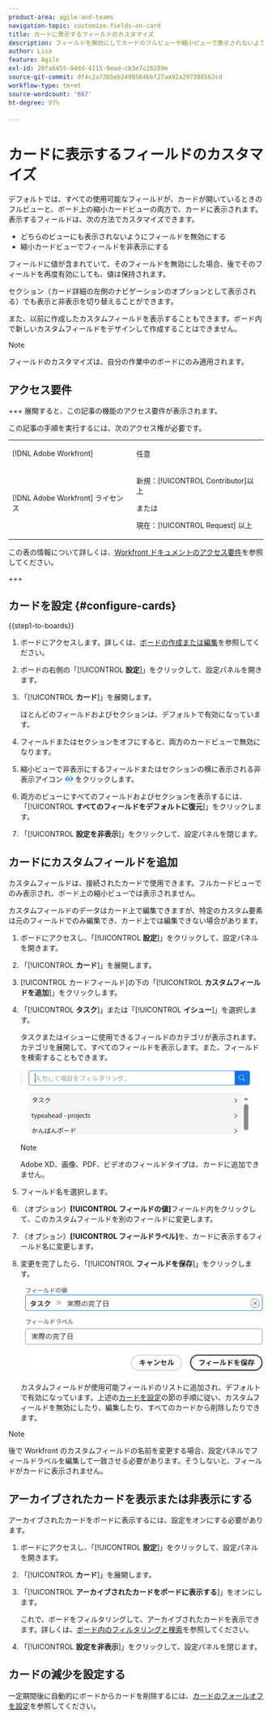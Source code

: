 ```yaml
---
product-area: agile-and-teams
navigation-topic: customize-fields-on-card
title: カードに表示するフィールドのカスタマイズ
description: フィールドを無効にしてカードのフルビューや縮小ビューで表示されないようにするか、縮小カードビューでフィールドを非表示にすることで、カードに表示するフィールドをカスタマイズできます。
author: Lisa
feature: Agile
exl-id: 28fa6455-04dd-4115-9ead-cb3e7c26289e
source-git-commit: df4c2a73b5eb2498564bbf27aa92a297388562cd
workflow-type: tm+mt
source-wordcount: '667'
ht-degree: 97%

---
```


# カードに表示するフィールドのカスタマイズ

デフォルトでは、すべての使用可能なフィールドが、カードが開いているときのフルビューと、ボード上の縮小カードビューの両方で、カードに表示されます。表示するフィールドは、次の方法でカスタマイズできます。

* どちらのビューにも表示されないようにフィールドを無効にする
* 縮小カードビューでフィールドを非表示にする

フィールドに値が含まれていて、そのフィールドを無効にした場合、後でそのフィールドを再度有効にしても、値は保持されます。

セクション（カード詳細の左側のナビゲーションのオプションとして表示される）でも表示と非表示を切り替えることができます。

また、以前に作成したカスタムフィールドを表示することもできます。ボード内で新しいカスタムフィールドをデザインして作成することはできません。

>[!NOTE]
>
>フィールドのカスタマイズは、自分の作業中のボードにのみ適用されます。

## アクセス要件

+++ 展開すると、この記事の機能のアクセス要件が表示されます。

この記事の手順を実行するには、次のアクセス権が必要です。

<table style="table-layout:auto"> 
 <col> 
 <col> 
 <tbody> 
  <tr> 
   <td role="rowheader">[!DNL Adobe Workfront]</td> 
   <td> <p>任意</p> </td> 
  </tr> 
  <tr> 
   <td role="rowheader">[!DNL Adobe Workfront] ライセンス</td> 
   <td> 
   <p>新規：[!UICONTROL Contributor]以上</p> 
   <p>または</p>
   <p>現在：[!UICONTROL Request] 以上</p>
   </td> 
  </tr> 
 </tbody> 
</table>

この表の情報について詳しくは、[Workfront ドキュメントのアクセス要件](/help/quicksilver/administration-and-setup/add-users/access-levels-and-object-permissions/access-level-requirements-in-documentation.md)を参照してください。

+++

## カードを設定 {#configure-cards}

{{step1-to-boards}}

1. ボードにアクセスします。詳しくは、[ボードの作成または編集](../../agile/get-started-with-boards/create-edit-board.md)を参照してください。
1. ボードの右側の「[!UICONTROL **設定**]」をクリックして、設定パネルを開きます。
1. 「[!UICONTROL **カード**]」を展開します。

   ほとんどのフィールドおよびセクションは、デフォルトで有効になっています。

1. フィールドまたはセクションをオフにすると、両方のカードビューで無効になります。
1. 縮小ビューで非表示にするフィールドまたはセクションの横に表示される非表示アイコン ![非表示アイコン](assets/eye-hide-icon.png) をクリックします。
1. 両方のビューにすべてのフィールドおよびセクションを表示するには、「[!UICONTROL **すべてのフィールドをデフォルトに復元**]」をクリックします。
1. 「[!UICONTROL **設定を非表示**]」をクリックして、設定パネルを閉じます。

## カードにカスタムフィールドを追加

カスタムフィールドは、接続されたカードで使用できます。フルカードビューでのみ表示され、ボード上の縮小ビューでは表示されません。

カスタムフィールドのデータはカード上で編集できますが、特定のカスタム要素は元のフィールドでのみ編集でき、カード上では編集できない場合があります。

1. ボードにアクセスし、「[!UICONTROL **設定**]」をクリックして、設定パネルを開きます。
1. 「[!UICONTROL **カード**]」を展開します。
1. [!UICONTROL カードフィールド]の下の「[!UICONTROL **カスタムフィールドを追加**]」をクリックします。
1. 「[!UICONTROL **タスク**]」または「[!UICONTROL **イシュー**]」を選択します。

   タスクまたはイシューに使用できるフィールドのカテゴリが表示されます。カテゴリを展開して、すべてのフィールドを表示します。また、フィールドを検索することもできます。

   ![カスタムフィールドを検索](assets/boards-search-for-custom-field.png)

   >[!NOTE]
   >
   >Adobe XD、画像、PDF、ビデオのフィールドタイプは、カードに追加できません。

1. フィールド名を選択します。
1. （オプション）**[!UICONTROL フィールドの値]**&#x200B;フィールド内をクリックして、このカスタムフィールドを別のフィールドに変更します。
1. （オプション）**[!UICONTROL フィールドラベル]**&#x200B;を、カードに表示するフィールド名に変更します。
1. 変更を完了したら、「[!UICONTROL **フィールドを保存**]」をクリックします。

   ![カスタムフィールドの値とラベル](assets/save-custom-field-value-label.png)

   カスタムフィールドが使用可能フィールドのリストに追加され、デフォルトで有効になっています。上述の[カードを設定](customize-fields-on-card.md#configure-cards)の節の手順に従い、カスタムフィールドを無効にしたり、編集したり、すべてのカードから削除したりできます。

>[!NOTE]
>
>後で Workfront のカスタムフィールドの名前を変更する場合、設定パネルでフィールドラベルを編集して一致させる必要があります。そうしないと、フィールドがカードに表示されません。

## アーカイブされたカードを表示または非表示にする

アーカイブされたカードをボードに表示するには、設定をオンにする必要があります。

1. ボードにアクセスし、「[!UICONTROL **設定**]」をクリックして、設定パネルを開きます。
1. 「[!UICONTROL **カード**]」を展開します。
1. 「[!UICONTROL **アーカイブされたカードをボードに表示する**]」をオンにします。

   これで、ボードをフィルタリングして、アーカイブされたカードを表示できます。詳しくは、[ボード内のフィルタリングと検索](/help/quicksilver/agile/get-started-with-boards/filter-search-in-board.md)を参照してください。

1. 「[!UICONTROL **設定を非表示**]」をクリックして、設定パネルを閉じます。

## カードの減少を設定する

一定期間後に自動的にボードからカードを削除するには、[カードのフォールオフを設定](/help/quicksilver/agile/use-boards-agile-planning-tools/configure-card-falloff.md)を参照してください。
